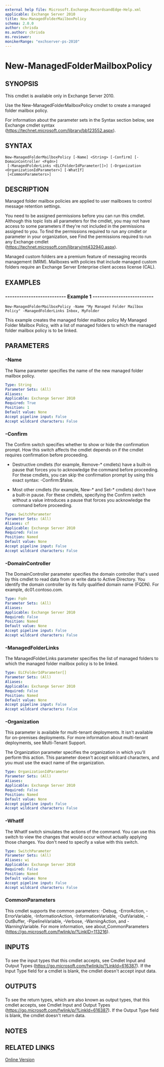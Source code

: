 ```yaml
---
external help file: Microsoft.Exchange.RecordsandEdge-Help.xml
applicable: Exchange Server 2010
title: New-ManagedFolderMailboxPolicy
schema: 2.0.0
author: chrisda
ms.author: chrisda
ms.reviewer:
monikerRange: "exchserver-ps-2010"
---
```


# New-ManagedFolderMailboxPolicy

## SYNOPSIS
This cmdlet is available only in Exchange Server 2010.

Use the New-ManagedFolderMailboxPolicy cmdlet to create a managed folder mailbox policy.

For information about the parameter sets in the Syntax section below, see Exchange cmdlet syntax (https://technet.microsoft.com/library/bb123552.aspx).

## SYNTAX

```
New-ManagedFolderMailboxPolicy [-Name] <String> [-Confirm] [-DomainController <Fqdn>]
 [-ManagedFolderLinks <ELCFolderIdParameter[]>] [-Organization <OrganizationIdParameter>] [-WhatIf]
 [<CommonParameters>]
```

## DESCRIPTION
Managed folder mailbox policies are applied to user mailboxes to control message retention settings.

You need to be assigned permissions before you can run this cmdlet. Although this topic lists all parameters for the cmdlet, you may not have access to some parameters if they're not included in the permissions assigned to you. To find the permissions required to run any cmdlet or parameter in your organization, see Find the permissions required to run any Exchange cmdlet (https://technet.microsoft.com/library/mt432940.aspx).

Managed custom folders are a premium feature of messaging records management (MRM). Mailboxes with policies that include managed custom folders require an Exchange Server Enterprise client access license (CAL).

## EXAMPLES

### -------------------------- Example 1 --------------------------
```
New-ManagedFolderMailboxPolicy -Name "My Managed Folder Mailbox Policy" -ManagedFolderLinks Inbox, MyFolder
```

This example creates the managed folder mailbox policy My Managed Folder Mailbox Policy, with a list of managed folders to which the managed folder mailbox policy is to be linked.

## PARAMETERS

### -Name
The Name parameter specifies the name of the new managed folder mailbox policy.

```yaml
Type: String
Parameter Sets: (All)
Aliases:
Applicable: Exchange Server 2010
Required: True
Position: 1
Default value: None
Accept pipeline input: False
Accept wildcard characters: False
```

### -Confirm
The Confirm switch specifies whether to show or hide the confirmation prompt. How this switch affects the cmdlet depends on if the cmdlet requires confirmation before proceeding.

- Destructive cmdlets (for example, Remove-\* cmdlets) have a built-in pause that forces you to acknowledge the command before proceeding. For these cmdlets, you can skip the confirmation prompt by using this exact syntax: -Confirm:$false.

- Most other cmdlets (for example, New-\* and Set-\* cmdlets) don't have a built-in pause. For these cmdlets, specifying the Confirm switch without a value introduces a pause that forces you acknowledge the command before proceeding.

```yaml
Type: SwitchParameter
Parameter Sets: (All)
Aliases: cf
Applicable: Exchange Server 2010
Required: False
Position: Named
Default value: None
Accept pipeline input: False
Accept wildcard characters: False
```

### -DomainController
The DomainController parameter specifies the domain controller that's used by this cmdlet to read data from or write data to Active Directory. You identify the domain controller by its fully qualified domain name (FQDN). For example, dc01.contoso.com.

```yaml
Type: Fqdn
Parameter Sets: (All)
Aliases:
Applicable: Exchange Server 2010
Required: False
Position: Named
Default value: None
Accept pipeline input: False
Accept wildcard characters: False
```

### -ManagedFolderLinks
The ManagedFolderLinks parameter specifies the list of managed folders to which the managed folder mailbox policy is to be linked.

```yaml
Type: ELCFolderIdParameter[]
Parameter Sets: (All)
Aliases:
Applicable: Exchange Server 2010
Required: False
Position: Named
Default value: None
Accept pipeline input: False
Accept wildcard characters: False
```

### -Organization
This parameter is available for multi-tenant deployments. It isn't available for on-premises deployments. For more information about multi-tenant deployments, see Multi-Tenant Support.

The Organization parameter specifies the organization in which you'll perform this action. This parameter doesn't accept wildcard characters, and you must use the exact name of the organization.

```yaml
Type: OrganizationIdParameter
Parameter Sets: (All)
Aliases:
Applicable: Exchange Server 2010
Required: False
Position: Named
Default value: None
Accept pipeline input: False
Accept wildcard characters: False
```

### -WhatIf
The WhatIf switch simulates the actions of the command. You can use this switch to view the changes that would occur without actually applying those changes. You don't need to specify a value with this switch.

```yaml
Type: SwitchParameter
Parameter Sets: (All)
Aliases: wi
Applicable: Exchange Server 2010
Required: False
Position: Named
Default value: None
Accept pipeline input: False
Accept wildcard characters: False
```

### CommonParameters
This cmdlet supports the common parameters: -Debug, -ErrorAction, -ErrorVariable, -InformationAction, -InformationVariable, -OutVariable, -OutBuffer, -PipelineVariable, -Verbose, -WarningAction, and -WarningVariable. For more information, see about_CommonParameters (https://go.microsoft.com/fwlink/p/?LinkID=113216).

## INPUTS

###  
To see the input types that this cmdlet accepts, see Cmdlet Input and Output Types (https://go.microsoft.com/fwlink/p/?LinkId=616387). If the Input Type field for a cmdlet is blank, the cmdlet doesn't accept input data.

## OUTPUTS

###  
To see the return types, which are also known as output types, that this cmdlet accepts, see Cmdlet Input and Output Types (https://go.microsoft.com/fwlink/p/?LinkId=616387). If the Output Type field is blank, the cmdlet doesn't return data.

## NOTES

## RELATED LINKS

[Online Version](https://technet.microsoft.com/library/14423cb5-b93a-466f-b7b2-7f37f14fb896.aspx)

